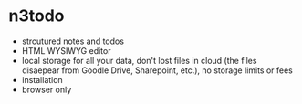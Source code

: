 # n3todo

 * strcutured notes and todos
 * HTML WYSIWYG editor
 * local storage for all your data, don't lost files in cloud (the files disaepear from Goodle Drive, Sharepoint, etc.), no storage limits or fees
 * installation
 * browser only
